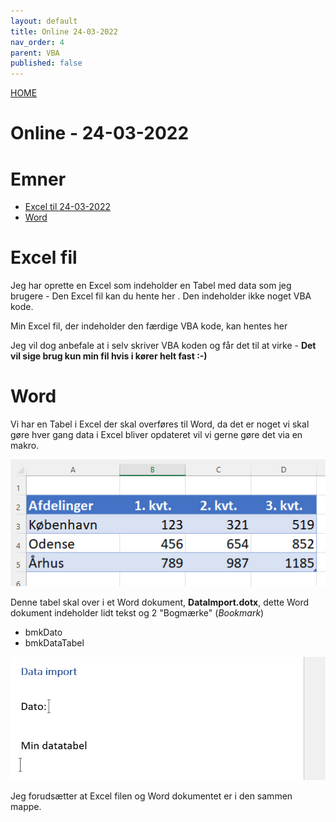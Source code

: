 ```yaml
---
layout: default
title: Online 24-03-2022
nav_order: 4
parent: VBA
published: false
---
```

[HOME](../README.md)
# Online - 24-03-2022

# Emner
- [Excel til 24-03-2022](#excel-fil)
- [Word](#word)

# Excel fil
Jeg har oprette en Excel som indeholder en Tabel med data som jeg brugere - Den Excel fil kan du hente her [](). Den indeholder ikke noget VBA kode.

Min Excel fil, der indeholder den færdige VBA kode, kan hentes her []()

Jeg vil dog anbefale at i selv skriver VBA koden og får det til at virke - **Det vil sige brug kun min fil hvis i kører helt fast :-)**

# Word
Vi har en Tabel i Excel der skal overføres til Word, da det er noget vi skal gøre hver gang data i Excel bliver opdateret vil vi gerne gøre det via en makro.

![](./image/VBA_Word_1.jpg)

Denne tabel skal over i et Word dokument, **DataImport.dotx**, dette Word dokument indeholder lidt tekst og 2 "Bogmærke" (*Bookmark*)

- bmkDato
- bmkDataTabel

![](./image/VBA_Word_2.jpg)

Jeg forudsætter at Excel filen og Word dokumentet er i den sammen mappe.


